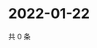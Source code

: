# 2022-01-22

共 0 条

<!-- BEGIN WEIBO -->
<!-- 最后更新时间 Sat Jan 22 2022 10:22:44 GMT+0800 (China Standard Time) -->

<!-- END WEIBO -->
